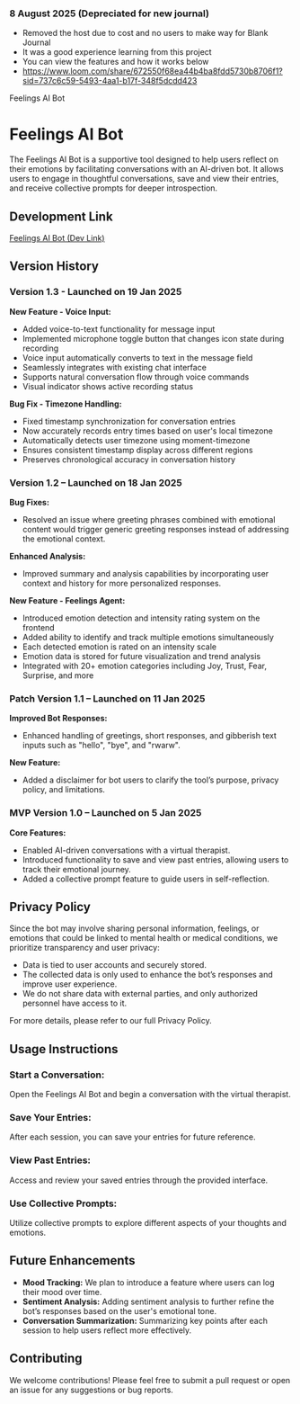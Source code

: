 ### 8 August 2025 (Depreciated for new journal)
- Removed the host due to cost and no users to make way for Blank Journal 
- It was a good experience learning from this project
- You can view the features and how it works below 
- https://www.loom.com/share/672550f68ea44b4ba8fdd5730b8706f1?sid=737c6c59-5493-4aa1-b17f-348f5dcdd423

Feelings AI Bot
# Feelings AI Bot

The Feelings AI Bot is a supportive tool designed to help users reflect on their emotions by facilitating conversations with an AI-driven bot. It allows users to engage in thoughtful conversations, save and view their entries, and receive collective prompts for deeper introspection.

## Development Link
[Feelings AI Bot (Dev Link)](#https://build-with-ai-hackaton-fe.vercel.app/)

## Version History

### Version 1.3 - Launched on 19 Jan 2025

**New Feature - Voice Input:**
- Added voice-to-text functionality for message input
- Implemented microphone toggle button that changes icon state during recording
- Voice input automatically converts to text in the message field
- Seamlessly integrates with existing chat interface
- Supports natural conversation flow through voice commands
- Visual indicator shows active recording status

**Bug Fix - Timezone Handling:**
- Fixed timestamp synchronization for conversation entries
- Now accurately records entry times based on user's local timezone
- Automatically detects user timezone using moment-timezone
- Ensures consistent timestamp display across different regions
- Preserves chronological accuracy in conversation history


### Version 1.2 – Launched on 18 Jan 2025

**Bug Fixes:**
- Resolved an issue where greeting phrases combined with emotional content would trigger generic greeting responses instead of addressing the emotional context.

**Enhanced Analysis:**
- Improved summary and analysis capabilities by incorporating user context and history for more personalized responses.

**New Feature - Feelings Agent:**
- Introduced emotion detection and intensity rating system on the frontend
- Added ability to identify and track multiple emotions simultaneously
- Each detected emotion is rated on an intensity scale
- Emotion data is stored for future visualization and trend analysis
- Integrated with 20+ emotion categories including Joy, Trust, Fear, Surprise, and more


### Patch Version 1.1 – Launched on 11 Jan 2025
**Improved Bot Responses:**
- Enhanced handling of greetings, short responses, and gibberish text inputs such as "hello", "bye", and "rwarw".

**New Feature:**
- Added a disclaimer for bot users to clarify the tool’s purpose, privacy policy, and limitations.

### MVP Version 1.0 – Launched on 5 Jan 2025
**Core Features:**
- Enabled AI-driven conversations with a virtual therapist.
- Introduced functionality to save and view past entries, allowing users to track their emotional journey.
- Added a collective prompt feature to guide users in self-reflection.

## Privacy Policy
Since the bot may involve sharing personal information, feelings, or emotions that could be linked to mental health or medical conditions, we prioritize transparency and user privacy:

- Data is tied to user accounts and securely stored.
- The collected data is only used to enhance the bot’s responses and improve user experience.
- We do not share data with external parties, and only authorized personnel have access to it.

For more details, please refer to our full Privacy Policy.

## Usage Instructions

### Start a Conversation:
Open the Feelings AI Bot and begin a conversation with the virtual therapist.

### Save Your Entries:
After each session, you can save your entries for future reference.

### View Past Entries:
Access and review your saved entries through the provided interface.

### Use Collective Prompts:
Utilize collective prompts to explore different aspects of your thoughts and emotions.

## Future Enhancements

- **Mood Tracking:** We plan to introduce a feature where users can log their mood over time.
- **Sentiment Analysis:** Adding sentiment analysis to further refine the bot’s responses based on the user's emotional tone.
- **Conversation Summarization:** Summarizing key points after each session to help users reflect more effectively.

## Contributing
We welcome contributions! Please feel free to submit a pull request or open an issue for any suggestions or bug reports.
